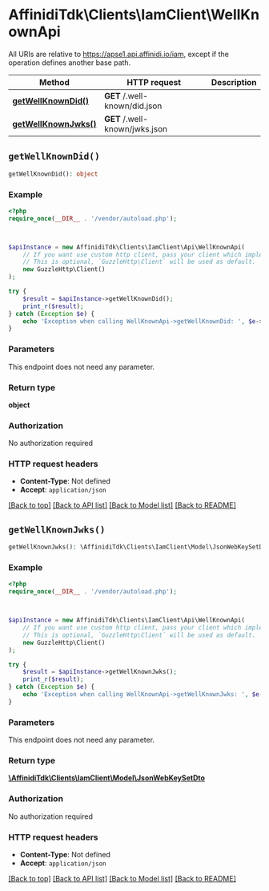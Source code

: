 # AffinidiTdk\Clients\IamClient\WellKnownApi

All URIs are relative to https://apse1.api.affinidi.io/iam, except if the operation defines another base path.

| Method | HTTP request | Description |
| ------------- | ------------- | ------------- |
| [**getWellKnownDid()**](WellKnownApi.md#getWellKnownDid) | **GET** /.well-known/did.json |  |
| [**getWellKnownJwks()**](WellKnownApi.md#getWellKnownJwks) | **GET** /.well-known/jwks.json |  |


## `getWellKnownDid()`

```php
getWellKnownDid(): object
```



### Example

```php
<?php
require_once(__DIR__ . '/vendor/autoload.php');



$apiInstance = new AffinidiTdk\Clients\IamClient\Api\WellKnownApi(
    // If you want use custom http client, pass your client which implements `GuzzleHttp\ClientInterface`.
    // This is optional, `GuzzleHttp\Client` will be used as default.
    new GuzzleHttp\Client()
);

try {
    $result = $apiInstance->getWellKnownDid();
    print_r($result);
} catch (Exception $e) {
    echo 'Exception when calling WellKnownApi->getWellKnownDid: ', $e->getMessage(), PHP_EOL;
}
```

### Parameters

This endpoint does not need any parameter.

### Return type

**object**

### Authorization

No authorization required

### HTTP request headers

- **Content-Type**: Not defined
- **Accept**: `application/json`

[[Back to top]](#) [[Back to API list]](../../README.md#endpoints)
[[Back to Model list]](../../README.md#models)
[[Back to README]](../../README.md)

## `getWellKnownJwks()`

```php
getWellKnownJwks(): \AffinidiTdk\Clients\IamClient\Model\JsonWebKeySetDto
```



### Example

```php
<?php
require_once(__DIR__ . '/vendor/autoload.php');



$apiInstance = new AffinidiTdk\Clients\IamClient\Api\WellKnownApi(
    // If you want use custom http client, pass your client which implements `GuzzleHttp\ClientInterface`.
    // This is optional, `GuzzleHttp\Client` will be used as default.
    new GuzzleHttp\Client()
);

try {
    $result = $apiInstance->getWellKnownJwks();
    print_r($result);
} catch (Exception $e) {
    echo 'Exception when calling WellKnownApi->getWellKnownJwks: ', $e->getMessage(), PHP_EOL;
}
```

### Parameters

This endpoint does not need any parameter.

### Return type

[**\AffinidiTdk\Clients\IamClient\Model\JsonWebKeySetDto**](../Model/JsonWebKeySetDto.md)

### Authorization

No authorization required

### HTTP request headers

- **Content-Type**: Not defined
- **Accept**: `application/json`

[[Back to top]](#) [[Back to API list]](../../README.md#endpoints)
[[Back to Model list]](../../README.md#models)
[[Back to README]](../../README.md)
